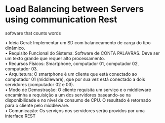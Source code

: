# Load Balancing between Servers using communication Rest
 software that counts words

•	Ideia Geral: Implementar um SD com balanceamento de carga do tipo dinâmico. <br>
•	Requisito Funcional do Sistema: Software de CONTA PALAVRAS. Deve ser um texto grande que requer alto processamento. <br>
•	Recursos Físicos: Smartphone, computador 01, computador 02, computador 03.  <br>
•	Arquitetura: O smartphone é um cliente que está conectado ao computador 01 (middleware), que por sua vez está conectado a dois servidores (computador 02 e 03). <br>
•	Modo de Demostração: O cliente requisita um serviço e o middleware encaminha a requisição a um dos servidores baseando-se na disponibilidade e no nível de consumo de CPU. O resultado é retornado para o cliente pelo middleware. <br>
•	Comunicação: Os serviços nos servidores serão providos por uma interface REST <br>
